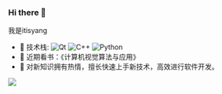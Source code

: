 ### Hi there 👋

<!--
**itisyang/itisyang** is a ✨ _special_ ✨ repository because its `README.md` (this file) appears on your GitHub profile.

Here are some ideas to get you started:

- 🔭 I’m currently working on ...
- 🌱 I’m currently learning ...
- 👯 I’m looking to collaborate on ...
- 🤔 I’m looking for help with ...
- 💬 Ask me about ...
- 📫 How to reach me: ...
- 😄 Pronouns: ...
- ⚡ Fun fact: ...
-->


我是itisyang

- 🚀 技术栈: ![Qt](https://img.shields.io/badge/-Qt-41CD52?style=plastic&logo=Qt) ![C++](https://img.shields.io/badge/-C++-00599C?style=plastic&logo=C) ![Python](https://img.shields.io/badge/-Python-8fcfd1?style=plastic&logo=Python) 
- 🌱 近期看书：《计算机视觉算法与应用》
- 🔭 对新知识拥有热情，擅长快速上手新技术，高效进行软件开发。

![](https://github-readme-stats.vercel.app/api?username=mayandev)
